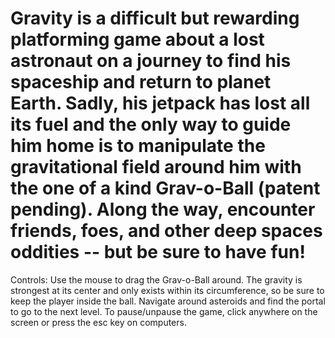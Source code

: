 # Gravity is a difficult but rewarding platforming game about a lost astronaut on a journey to find his spaceship and return to planet Earth. Sadly, his jetpack has lost all its fuel and the only way to guide him home is to manipulate the gravitational field around him with the one of a kind Grav-o-Ball (patent pending). Along the way, encounter friends, foes, and other deep spaces oddities -- but be sure to have fun! 

Controls: Use the mouse to drag the Grav-o-Ball around. The gravity is strongest at its center and only exists within its circumference, so be sure to keep the player inside the ball. Navigate around asteroids and find the portal to go to the next level. To pause/unpause the game, click anywhere on the screen or press the esc key on computers.
